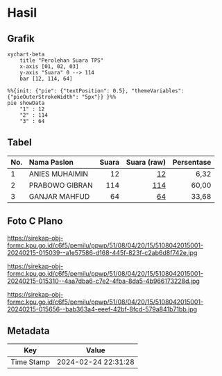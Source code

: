 # Hasil

## Grafik

```mermaid
xychart-beta
    title "Perolehan Suara TPS"
    x-axis [01, 02, 03]
    y-axis "Suara" 0 --> 114
    bar [12, 114, 64]
```

```mermaid
%%{init: {"pie": {"textPosition": 0.5}, "themeVariables": {"pieOuterStrokeWidth": "5px"}} }%%
pie showData
    "1" : 12
    "2" : 114
    "3" : 64
```

## Tabel

| No. | Nama Paslon    | Suara | Suara (raw) | Persentase |
|:--- |:-------------- | -----:| -----------:| ----------:|
| 1   | ANIES MUHAIMIN | 12    | [12][p-1]   | 6,32       |
| 2   | PRABOWO GIBRAN | 114   | [114][p-2]  | 60,00      |
| 3   | GANJAR MAHFUD  | 64    | [64][p-3]   | 33,68      |


[p-1]: https://github.com/gigit-pemilu/pemilu-2024-51-bali/blob/main/pilpres/hitung-suara/sub/51-bali/sub/08-buleleng/sub/04-banjar/sub/2015-temukus/sub/001-tps/sub/paslon-1.txt
[p-2]: https://github.com/gigit-pemilu/pemilu-2024-51-bali/blob/main/pilpres/hitung-suara/sub/51-bali/sub/08-buleleng/sub/04-banjar/sub/2015-temukus/sub/001-tps/sub/paslon-2.txt
[p-3]: https://github.com/gigit-pemilu/pemilu-2024-51-bali/blob/main/pilpres/hitung-suara/sub/51-bali/sub/08-buleleng/sub/04-banjar/sub/2015-temukus/sub/001-tps/sub/paslon-3.txt

## Foto C Plano

https://sirekap-obj-formc.kpu.go.id/c6f5/pemilu/ppwp/51/08/04/20/15/5108042015001-20240215-015039--a1e57586-d168-445f-823f-c2ab6d8f742e.jpg

https://sirekap-obj-formc.kpu.go.id/c6f5/pemilu/ppwp/51/08/04/20/15/5108042015001-20240215-015310--4aa7dba6-c7e2-4fba-8da5-4b966173228d.jpg

https://sirekap-obj-formc.kpu.go.id/c6f5/pemilu/ppwp/51/08/04/20/15/5108042015001-20240215-015656--bab363a4-eeef-42bf-8fcd-579a841b71bb.jpg


## Metadata

| Key        | Value               |
| ---------- | ------------------- |
| Time Stamp | 2024-02-24 22:31:28 |



